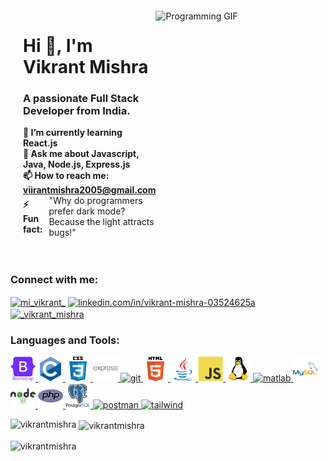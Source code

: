   <div style="max-width: 800px; margin: 0 auto; padding: 20px; display: flex; justify-content: space-between; align-items: flex-start;">
        <div style="flex: 1;">
            <h1>Hi 👋, I'm Vikrant Mishra</h1>
            <h3>A passionate Full Stack Developer from India.</h3>
            <ul style="text-align: left; list-style-type: none; padding-left: 0;">
                <li><strong>🌱 I’m currently learning React.js</strong></li>
                <li><strong>💬 Ask me about Javascript, Java, Node.js, Express.js</strong></li>
                <li><strong>📫 How to reach me: <a href="mailto:viirantmishra2005@gmail.com">viirantmishra2005@gmail.com</a></strong></li>
                <li style="display: flex; align-items: center;"><strong style="margin-right: 10px;">⚡ Fun fact:</strong> "Why do programmers prefer dark mode? Because the light attracts bugs!"</li>
            </ul>
        </div>
        <img src="https://www.digitalclic.cl/wp-content/uploads/2020/06/Programming.gif"
             style="width: 300px; height: 250px;"
             alt="Programming GIF">
    </div>
<h3 align="left">Connect with me:</h3>
<p align="left">
<a href="https://twitter.com/mi_vikrant_" target="blank"><img align="center" src="https://raw.githubusercontent.com/rahuldkjain/github-profile-readme-generator/master/src/images/icons/Social/twitter.svg" alt="mi_vikrant_" height="30" width="40" /></a>
<a href="https://linkedin.com/in/linkedin.com/in/vikrant-mishra-03524625a" target="blank"><img align="center" src="https://raw.githubusercontent.com/rahuldkjain/github-profile-readme-generator/master/src/images/icons/Social/linked-in-alt.svg" alt="linkedin.com/in/vikrant-mishra-03524625a" height="30" width="40" /></a>
<a href="https://instagram.com/_vikrant_mishra" target="blank"><img align="center" src="https://raw.githubusercontent.com/rahuldkjain/github-profile-readme-generator/master/src/images/icons/Social/instagram.svg" alt="_vikrant_mishra" height="30" width="40" /></a>
</p>

<h3 align="left">Languages and Tools:</h3>
<p align="left"> <a href="https://getbootstrap.com" target="_blank" rel="noreferrer"> <img src="https://raw.githubusercontent.com/devicons/devicon/master/icons/bootstrap/bootstrap-plain-wordmark.svg" alt="bootstrap" width="40" height="40"/> </a> <a href="https://www.cprogramming.com/" target="_blank" rel="noreferrer"> <img src="https://raw.githubusercontent.com/devicons/devicon/master/icons/c/c-original.svg" alt="c" width="40" height="40"/> </a> <a href="https://www.w3schools.com/css/" target="_blank" rel="noreferrer"> <img src="https://raw.githubusercontent.com/devicons/devicon/master/icons/css3/css3-original-wordmark.svg" alt="css3" width="40" height="40"/> </a> <a href="https://expressjs.com" target="_blank" rel="noreferrer"> <img src="https://raw.githubusercontent.com/devicons/devicon/master/icons/express/express-original-wordmark.svg" alt="express" width="40" height="40"/> </a> <a href="https://git-scm.com/" target="_blank" rel="noreferrer"> <img src="https://www.vectorlogo.zone/logos/git-scm/git-scm-icon.svg" alt="git" width="40" height="40"/> </a> <a href="https://www.w3.org/html/" target="_blank" rel="noreferrer"> <img src="https://raw.githubusercontent.com/devicons/devicon/master/icons/html5/html5-original-wordmark.svg" alt="html5" width="40" height="40"/> </a> <a href="https://www.java.com" target="_blank" rel="noreferrer"> <img src="https://raw.githubusercontent.com/devicons/devicon/master/icons/java/java-original.svg" alt="java" width="40" height="40"/> </a> <a href="https://developer.mozilla.org/en-US/docs/Web/JavaScript" target="_blank" rel="noreferrer"> <img src="https://raw.githubusercontent.com/devicons/devicon/master/icons/javascript/javascript-original.svg" alt="javascript" width="40" height="40"/> </a> <a href="https://www.linux.org/" target="_blank" rel="noreferrer"> <img src="https://raw.githubusercontent.com/devicons/devicon/master/icons/linux/linux-original.svg" alt="linux" width="40" height="40"/> </a> <a href="https://www.mathworks.com/" target="_blank" rel="noreferrer"> <img src="https://upload.wikimedia.org/wikipedia/commons/2/21/Matlab_Logo.png" alt="matlab" width="40" height="40"/> </a> <a href="https://www.mysql.com/" target="_blank" rel="noreferrer"> <img src="https://raw.githubusercontent.com/devicons/devicon/master/icons/mysql/mysql-original-wordmark.svg" alt="mysql" width="40" height="40"/> </a> <a href="https://nodejs.org" target="_blank" rel="noreferrer"> <img src="https://raw.githubusercontent.com/devicons/devicon/master/icons/nodejs/nodejs-original-wordmark.svg" alt="nodejs" width="40" height="40"/> </a> <a href="https://www.php.net" target="_blank" rel="noreferrer"> <img src="https://raw.githubusercontent.com/devicons/devicon/master/icons/php/php-original.svg" alt="php" width="40" height="40"/> </a> <a href="https://www.postgresql.org" target="_blank" rel="noreferrer"> <img src="https://raw.githubusercontent.com/devicons/devicon/master/icons/postgresql/postgresql-original-wordmark.svg" alt="postgresql" width="40" height="40"/> </a> <a href="https://postman.com" target="_blank" rel="noreferrer"> <img src="https://www.vectorlogo.zone/logos/getpostman/getpostman-icon.svg" alt="postman" width="40" height="40"/> </a> <a href="https://tailwindcss.com/" target="_blank" rel="noreferrer"> <img src="https://www.vectorlogo.zone/logos/tailwindcss/tailwindcss-icon.svg" alt="tailwind" width="40" height="40"/> </a> </p>

<p><img align="left" src="https://github-readme-stats.vercel.app/api/top-langs?username=vikrantmishra&show_icons=true&locale=en&layout=compact" alt="vikrantmishra" /></p>

<p>&nbsp;<img align="center" src="https://github-readme-stats.vercel.app/api?username=vikrantmishra&show_icons=true&locale=en" alt="vikrantmishra" /></p>

<p><img align="center" src="https://github-readme-streak-stats.herokuapp.com/?user=vikrantmishra&" alt="vikrantmishra" /></p>
